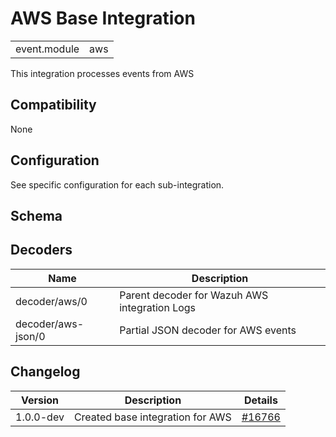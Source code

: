 # AWS Base Integration


|   |   |
|---|---|
| event.module | aws |

This integration processes events from AWS

## Compatibility

None

## Configuration

See specific configuration for each sub-integration.

## Schema

## Decoders

| Name | Description |
|---|---|
| decoder/aws/0 | Parent decoder for Wazuh AWS integration Logs |
| decoder/aws-json/0 | Partial JSON decoder for AWS events |
## Changelog

| Version | Description | Details |
|---|---|---|
| 1.0.0-dev | Created base integration for AWS | [#16766](#) |
